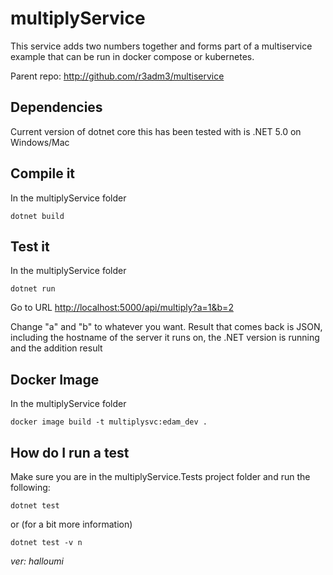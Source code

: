 # multiplyService

This service adds two numbers together and forms part of a multiservice example that can be run in docker compose or kubernetes.

Parent repo: <http://github.com/r3adm3/multiservice>

## Dependencies

Current version of dotnet core this has been tested with is .NET 5.0 on Windows/Mac

## Compile it

In the multiplyService folder

```dotnetcore
dotnet build
```

## Test it

In the multiplyService folder

```dotnetcore
dotnet run
```

Go to URL <http://localhost:5000/api/multiply?a=1&b=2>

Change "a" and "b" to whatever you want. Result that comes back is JSON, including the hostname of the server it runs on, the .NET version is running and the addition result

## Docker Image

In the multiplyService folder

```docker
docker image build -t multiplysvc:edam_dev .
```

## How do I run a test

Make sure you are in the multiplyService.Tests project folder and run the following:

```dotnetcore
dotnet test
```

or (for a bit more information)

```dotnetcore
dotnet test -v n
```
*ver: halloumi*